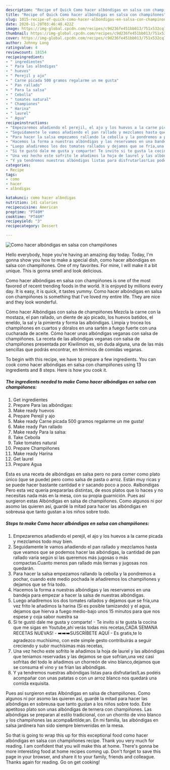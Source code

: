 ```yaml
---
description: "Recipe of Quick Como hacer albóndigas en salsa con champiñones"
title: "Recipe of Quick Como hacer albóndigas en salsa con champiñones"
slug: 1015-recipe-of-quick-como-hacer-albondigas-en-salsa-con-champinones
date: 2020-11-28T03:46:48.422Z
image: https://img-global.cpcdn.com/recipes/c9d236fe451bb013/751x532cq70/como-hacer-albondigas-en-salsa-con-champinones-foto-principal.jpg
thumbnail: https://img-global.cpcdn.com/recipes/c9d236fe451bb013/751x532cq70/como-hacer-albondigas-en-salsa-con-champinones-foto-principal.jpg
cover: https://img-global.cpcdn.com/recipes/c9d236fe451bb013/751x532cq70/como-hacer-albondigas-en-salsa-con-champinones-foto-principal.jpg
author: Johnny Long
ratingvalue: 4
reviewcount: 18154
recipeingredient:
- " ingredientes"
- " Para las albndigas"
- " huevos"
- " Perejil y ajo"
- " Carne picada 500 gramos regalarme un me gusta"
- " Pan rallado"
- " Para la salsa"
- " Cebolla"
- " tomates natural"
- " Championes"
- " Harina"
- " laurel"
- " Agua"
recipeinstructions:
- "Empezaremos añadiendo el perejil, el ajo y los huevos a la carne picada y mezclamos todo muy bien."
- "Seguidamente le vamos añadiendo el pan rallado y mezclamos hasta que veamos que se podemos hacer las albóndigas, la cantidad de pan rallado varía según si las queremos más jugosas o más compactas.Cuanto menos pan rallado más tiernas y jugosas nos quedarán."
- "Para hacer la salsa empezamos rallando la cebolla y la pondremos a pochar, cuando este medio pochada le añadiremos los champiñones y dejamos que se fría todo."
- "Hacemos la forma a nuestras albóndigas y las reservamos en una bandeja para empezar a hacer la salsa de nuestras albóndigas."
- "Luego añadiremos los dos tomates rallados y dejamos que se fría,una vez frito le añadimos la harina (Si es posible tamizando) y el agua, dejamos que hierva a fuego medio-bajo unos 15 minutos para que nos espese y coja sabor nuestra sa"
- "Si te gustó dale me gusta y comparte! Te invito si te gusta la cocina que me sigas en Youtube,ahí verás todas mis recetas,CADA SEMANA RECETAS NUEVAS! ➡️➡️➡️SUSCRÍBETE AQUÍ Es gratis,te lo agradezco muchísimo, con este simple gesto contribuirás a seguir creciendo y subir muchísimas más recetas,"
- "Una vez hecho este sofrito le añadimos la hoja de laurel y las albóndigas que teniamos reservadas y las dejamos se que sofrían,una vez casi sofritas del todo le añadimos un chorreón de vino blanco,dejamos que se consuma el vino y se frían las albóndigas."
- "Y ya tendremos nuestras albóndigas listas para disfrutarlas!Las podéis acompañar con unas patatas o con un arroz blanco nos quedará una comida exquisita."
categories:
- Recipe
tags:
- como
- hacer
- albndigas

katakunci: como hacer albndigas 
nutrition: 141 calories
recipecuisine: American
preptime: "PT40M"
cooktime: "PT46M"
recipeyield: "3"
recipecategory: Dessert

---
```



![Como hacer albóndigas en salsa con champiñones](https://img-global.cpcdn.com/recipes/c9d236fe451bb013/751x532cq70/como-hacer-albondigas-en-salsa-con-champinones-foto-principal.jpg)

Hello everybody, hope you're having an amazing day today. Today, I'm gonna show you how to make a special dish, como hacer albóndigas en salsa con champiñones. One of my favorites. For mine, I will make it a bit unique. This is gonna smell and look delicious.

Como hacer albóndigas en salsa con champiñones is one of the most favored of recent trending foods in the world. It is enjoyed by millions every day. It is easy, it is quick, it tastes yummy. Como hacer albóndigas en salsa con champiñones is something that I've loved my entire life. They are nice and they look wonderful.

Cómo hacer Albóndigas con salsa de champiñones Mezcla la carne con la mostaza, el pan rallado, un diente de ajo picado, los huevos batidos, el eneldo, la sal y la pimienta y forma las albóndigas. Limpia y trocea los champiñones en cuartos y dóralos en una sartén a fuego fuerte con una cucharada de aceite. Cómo hacer unas albóndigas veganas con salsa de champiñones. La receta de las albóndigas veganas con salsa de champiñones presentada por Kiwilimon es, sin duda alguna, una de las más sencillas que podrás encontrar, en términos de comidas veganas.


To begin with this recipe, we have to prepare a few ingredients. You can cook como hacer albóndigas en salsa con champiñones using 13 ingredients and 8 steps. Here is how you cook it.

<!--inarticleads1-->

##### The ingredients needed to make Como hacer albóndigas en salsa con champiñones:

1. Get  ingredientes
1. Prepare  Para las albóndigas:
1. Make ready  huevos
1. Prepare  Perejil y ajo
1. Make ready  Carne picada 500 gramos regalarme un me gusta!
1. Make ready  Pan rallado
1. Make ready  Para la salsa:
1. Take  Cebolla
1. Take  tomates natural
1. Prepare  Champiñones
1. Make ready  Harina
1. Get  laurel
1. Prepare  Agua


Esta es una receta de albóndigas en salsa pero no para comer como plato único (que se puede) pero como salsa de pasta o arroz. Están muy ricas y se puede hacer bastante cantidad e ir sacando poco a poco. #albondigas Pero esta vez quería prepararlas distintas, de esos platos que lo haces y no necesitas nada más en la mesa, con su propia guarnición. Pues así surgieron estas Albóndigas en salsa de champiñones. Como algunos ni por asomo las quieren así, guardé la mitad para hacer las albóndigas en sobreusa que tanto gustan a los niños sobre todo. 

<!--inarticleads2-->

##### Steps to make Como hacer albóndigas en salsa con champiñones:

1. Empezaremos añadiendo el perejil, el ajo y los huevos a la carne picada y mezclamos todo muy bien.
1. Seguidamente le vamos añadiendo el pan rallado y mezclamos hasta que veamos que se podemos hacer las albóndigas, la cantidad de pan rallado varía según si las queremos más jugosas o más compactas.Cuanto menos pan rallado más tiernas y jugosas nos quedarán.
1. Para hacer la salsa empezamos rallando la cebolla y la pondremos a pochar, cuando este medio pochada le añadiremos los champiñones y dejamos que se fría todo.
1. Hacemos la forma a nuestras albóndigas y las reservamos en una bandeja para empezar a hacer la salsa de nuestras albóndigas.
1. Luego añadiremos los dos tomates rallados y dejamos que se fría,una vez frito le añadimos la harina (Si es posible tamizando) y el agua, dejamos que hierva a fuego medio-bajo unos 15 minutos para que nos espese y coja sabor nuestra sa
1. Si te gustó dale me gusta y comparte! - Te invito si te gusta la cocina que me sigas en Youtube,ahí verás todas mis recetas,CADA SEMANA RECETAS NUEVAS! - ➡️➡️➡️SUSCRÍBETE AQUÍ - Es gratis,te lo agradezco muchísimo, con este simple gesto contribuirás a seguir creciendo y subir muchísimas más recetas,
1. Una vez hecho este sofrito le añadimos la hoja de laurel y las albóndigas que teniamos reservadas y las dejamos se que sofrían,una vez casi sofritas del todo le añadimos un chorreón de vino blanco,dejamos que se consuma el vino y se frían las albóndigas.
1. Y ya tendremos nuestras albóndigas listas para disfrutarlas!Las podéis acompañar con unas patatas o con un arroz blanco nos quedará una comida exquisita.


Pues así surgieron estas Albóndigas en salsa de champiñones. Como algunos ni por asomo las quieren así, guardé la mitad para hacer las albóndigas en sobreusa que tanto gustan a los niños sobre todo. Este apetitoso plato son unas albóndigas de ternera con champiñones. Las albóndigas se preparan al estilo tradicional, con un chorrito de vino blanco y los champiñones las acompa&amp;ntilde;an. En mi familia, las albóndigas en salsa jardinera han sido siempre bienvenidas en la mesa. 

So that is going to wrap this up for this exceptional food como hacer albóndigas en salsa con champiñones recipe. Thank you very much for reading. I am confident that you will make this at home. There's gonna be more interesting food at home recipes coming up. Don't forget to save this page in your browser, and share it to your family, friends and colleague. Thanks again for reading. Go on get cooking!
